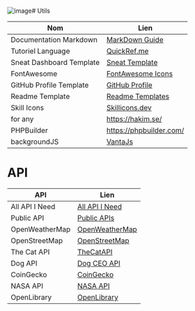 ![image](https://github.com/user-attachments/assets/6119efec-3bad-4a71-bab4-62e50ff4f880)# Utils

| Nom                      | Lien                                                                                                    |
| ------------------------ | ------------------------------------------------------------------------------------------------------- |
| Documentation Markdown   | [MarkDown Guide](https://www.markdownguide.org/basic-syntax/)                                           |
| Tutoriel Language        | [QuickRef.me](https://quickref.me/)                                                                     |
| Sneat Dashboard Template | [Sneat Template](https://themewagon.com/themes/free-responsive-bootstrap-5-html5-admin-template-sneat/) |
| FontAwesome              | [FontAwesome Icons](https://fontawesome.com/icons/markdown?f=brands&s=solid)                            |
| GitHub Profile Template  | [GitHub Profile](https://githubprofile.com/)                                                            |
| Readme Template          | [Readme Templates](https://www.readme-templates.com/)                                                   |
| Skill Icons              | [Skillicons.dev](https://skillicons.dev/)                                                               |
| for any                  | https://hakim.se/                                                                                       |
| PHPBuilder               | https://phpbuilder.com/                                                                                 |
| backgroundJS             | [VantaJs](https://www.vantajs.com/?effect=waves)    

# API

| API              | Lien                                                                                       |
|------------------|--------------------------------------------------------------------------------------------|
| All API I Need   | [All API I Need](https://publicapi.dev/?page=2)                                            |
| Public API       | [Public APIs](https://public-apis.io/)                                                     |
| OpenWeatherMap   | [OpenWeatherMap](https://openweathermap.org/)                                              |
| OpenStreetMap    | [OpenStreetMap](https://www.openstreetmap.org/#map=6/46.45/2.21)                             |
| The Cat API      | [TheCatAPI](https://thecatapi.com/)                                                        |
| Dog API          | [Dog CEO API](https://dog.ceo/dog-api/)                                                      |
| CoinGecko        | [CoinGecko](https://www.coingecko.com/)                                                    |
| NASA API         | [NASA API](https://api.nasa.gov/)                                                          |
| OpenLibrary      | [OpenLibrary](https://openlibrary.org/)                                                    |
